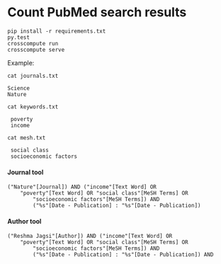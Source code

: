 # Count PubMed search results

```
pip install -r requirements.txt
py.test
crosscompute run
crosscompute serve
```

Example:

 `cat journals.txt`
 ```
 Science
 Nature
 ```

`cat keywords.txt`

```
 poverty
 income
```

`cat mesh.txt`

```
 social class
 socioeconomic factors
```

#### Journal tool
```
("Nature"[Journal]) AND ("income"[Text Word] OR
    "poverty"[Text Word] OR "social class"[MeSH Terms] OR
        "socioeconomic factors"[MeSH Terms]) AND
        ("%s"[Date - Publication] : "%s"[Date - Publication])
```

#### Author tool
```
("Reshma Jagsi"[Author]) AND ("income"[Text Word] OR
    "poverty"[Text Word] OR "social class"[MeSH Terms] OR
        "socioeconomic factors"[MeSH Terms]) AND
        ("%s"[Date - Publication] : "%s"[Date - Publication]) AND
```
